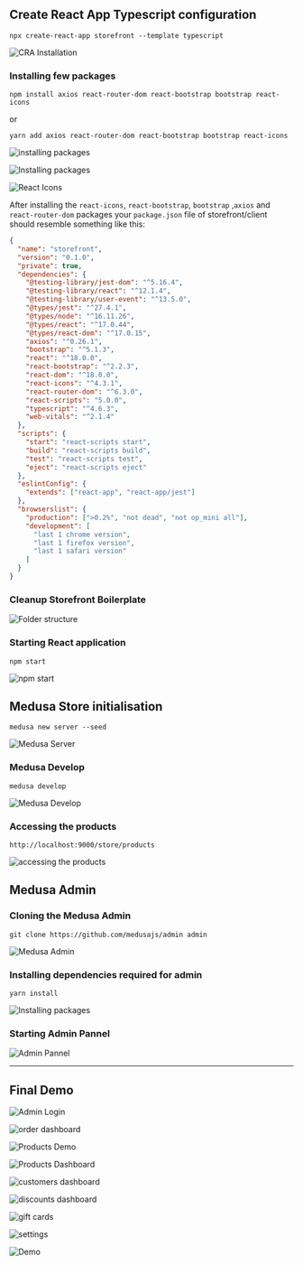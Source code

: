 ## Create React App Typescript configuration

```
npx create-react-app storefront --template typescript
```

![CRA Installation](https://user-images.githubusercontent.com/37651620/162574946-94a5a447-1103-4d17-adb9-27e9c87be41e.png)

### Installing few packages

```
npm install axios react-router-dom react-bootstrap bootstrap react-icons
```

or

```
yarn add axios react-router-dom react-bootstrap bootstrap react-icons
```

![installing packages](https://user-images.githubusercontent.com/37651620/162577546-d0e8e612-3cef-4068-8643-eeed5ca78fea.png)

![Installing packages](https://user-images.githubusercontent.com/37651620/162605020-4b2a415e-a257-4a96-87e1-6a031043c200.png)

![React Icons](https://user-images.githubusercontent.com/37651620/162605654-e99cb009-09e8-4c7c-9899-5238c63002a7.png)

After installing the `react-icons`, `react-bootstrap`, `bootstrap` ,`axios` and `react-router-dom` packages your `package.json` file of storefront/client should resemble something like this:

```json
{
  "name": "storefront",
  "version": "0.1.0",
  "private": true,
  "dependencies": {
    "@testing-library/jest-dom": "^5.16.4",
    "@testing-library/react": "^12.1.4",
    "@testing-library/user-event": "^13.5.0",
    "@types/jest": "^27.4.1",
    "@types/node": "^16.11.26",
    "@types/react": "^17.0.44",
    "@types/react-dom": "^17.0.15",
    "axios": "^0.26.1",
    "bootstrap": "^5.1.3",
    "react": "^18.0.0",
    "react-bootstrap": "^2.2.3",
    "react-dom": "^18.0.0",
    "react-icons": "^4.3.1",
    "react-router-dom": "^6.3.0",
    "react-scripts": "5.0.0",
    "typescript": "^4.6.3",
    "web-vitals": "^2.1.4"
  },
  "scripts": {
    "start": "react-scripts start",
    "build": "react-scripts build",
    "test": "react-scripts test",
    "eject": "react-scripts eject"
  },
  "eslintConfig": {
    "extends": ["react-app", "react-app/jest"]
  },
  "browserslist": {
    "production": [">0.2%", "not dead", "not op_mini all"],
    "development": [
      "last 1 chrome version",
      "last 1 firefox version",
      "last 1 safari version"
    ]
  }
}
```

### Cleanup Storefront Boilerplate

![Folder structure](https://user-images.githubusercontent.com/37651620/162579135-abcd875e-e255-40fe-aad5-c9779bda1478.png)

### Starting React application

```
npm start
```

![npm start](https://user-images.githubusercontent.com/37651620/162579081-aca91bd2-a431-480d-87df-7e53f60e2cd3.png)

## Medusa Store initialisation

```
medusa new server --seed
```

![Medusa Server](https://user-images.githubusercontent.com/37651620/162575613-9aedb5db-2209-4e54-97f5-96b9533692ff.png)

### Medusa Develop

```
medusa develop
```

![Medusa Develop](https://user-images.githubusercontent.com/37651620/162577000-e8e1f879-9336-42f4-90ff-b808cc3154c6.png)

### Accessing the products

```
http://localhost:9000/store/products
```

![accessing the products](https://user-images.githubusercontent.com/37651620/162577340-9ec42328-1086-49f7-9e3e-d6320594796d.png)

## Medusa Admin

### Cloning the Medusa Admin

```
git clone https://github.com/medusajs/admin admin
```

![Medusa Admin](https://user-images.githubusercontent.com/37651620/162576125-ab24f26e-058d-4a36-8c1d-297b139a9875.png)

### Installing dependencies required for admin

```
yarn install
```

![Installing packages](https://user-images.githubusercontent.com/37651620/162576701-1559d001-8647-4eb8-bbe9-fd9029740212.png)

### Starting Admin Pannel

![Admin Pannel](https://user-images.githubusercontent.com/37651620/162586690-eab9c8d6-b943-4dfa-b35f-bd999f73648c.png)

---

## Final Demo

![Admin Login](https://user-images.githubusercontent.com/37651620/162609954-6f3b0501-0873-4789-8331-cd559f309a28.png)

![order dashboard](https://user-images.githubusercontent.com/37651620/162610048-1d399064-26b0-4bb9-b284-c34c0d82855f.png)

![Products Demo](https://user-images.githubusercontent.com/37651620/162609958-004471ae-e865-46c0-b831-c503558e67d7.png)

![Products Dashboard](https://user-images.githubusercontent.com/37651620/162609960-7b3e75c7-103b-496d-ac9b-cf04d6bf6565.png)

![customers dashboard](https://user-images.githubusercontent.com/37651620/162610060-04e5ae94-3d73-4e26-803a-4f00372a874c.png)

![discounts dashboard](https://user-images.githubusercontent.com/37651620/162610069-6d54f1ea-b8f1-42b8-ae2e-76d88cac5abe.png)

![gift cards](https://user-images.githubusercontent.com/37651620/162610093-8ba9c544-0b2a-4a33-a962-a226b09a8d59.png)

![settings](https://user-images.githubusercontent.com/37651620/162610106-ac140e64-629c-4182-a24c-a209379cb30c.png)

![Demo](https://user-images.githubusercontent.com/37651620/162608505-762873f3-e03c-4e02-ab6b-d2021371a147.png)
